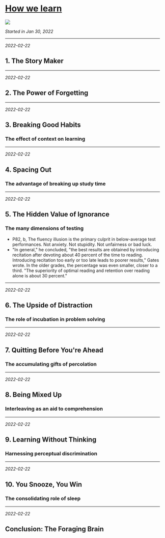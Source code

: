 # [How we learn](https://github.com/askming/Personal-reading/issues/9)

![](https://i.gr-assets.com/images/S/compressed.photo.goodreads.com/books/1394997057l/19288640.jpg)

_Started in Jan 30, 2022_

---

*2022-02-22*

## 1. The Story Maker

---

*2022-02-22*

## 2. The Power of Forgetting

---

*2022-02-22*

## 3. Breaking Good Habits
### The effect of context on learning

---

*2022-02-22*

## 4. Spacing Out
### The advantage of breaking up study time

---

*2022-02-22*

## 5. The Hidden Value of Ignorance
### The many dimensions of testing

- P82, b, The fluency illusion is the primary culprit in below-average test performances. Not anxiety. Not stupidity. Not unfairness or bad luck. 
- "In general," he concluded, "the best results are obtained by introducing recitation after devoting about 40 percent of the time to reading. Introducing recitation too early or too late leads to poorer results," Gates wrote. In the older grades, the percentage was even smaller, closer to a third. "The superiority of optimal reading and retention over reading alone is about 30 percent."

---

*2022-02-22*

## 6. The Upside of Distraction
### The role of incubation in problem solving

---

*2022-02-22*

## 7. Quitting Before You're Ahead
### The accumulating gifts of percolation

---

*2022-02-22*

## 8. Being Mixed Up
### Interleaving as an aid to comprehension

---

*2022-02-22*

## 9. Learning Without Thinking
### Harnessing perceptual discrimination

---

*2022-02-22*

## 10. You Snooze, You Win
### The consolidating role of sleep

---

*2022-02-22*

## Conclusion: The Foraging Brain